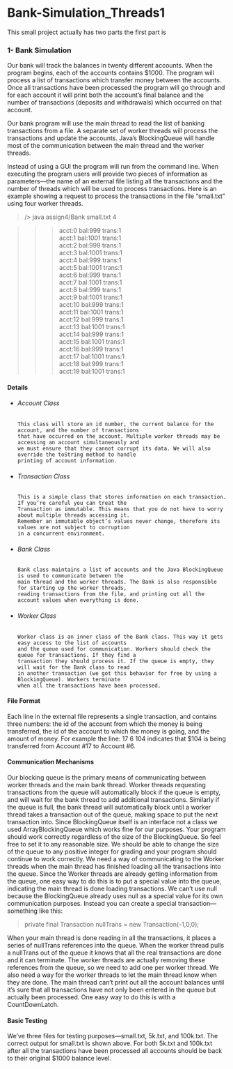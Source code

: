 # Bank-Simulation_Threads1
This small project actually has two parts the first part is
### 1- Bank Simulation
Our bank will track the balances in twenty different accounts. When the program begins, each of the accounts contains $1000. The program will process a list of transactions which transfer money between the accounts. Once all transactions have been processed the program will go through and for each account it will print both the account’s final balance and the number of transactions (deposits and withdrawals) which occurred on that account.

Our bank program will use the main thread to read the list of banking transactions from a file. A separate set of worker threads will process the transactions and update the accounts. Java’s BlockingQueue will handle most of the communication between the main thread and the worker threads.

Instead of using a GUI the program will run from the command line. When executing the program users will provide two pieces of information as parameters—the name of an external file listing all the transactions and the number of threads which will be used to process transactions. Here is an example showing a request to process the transactions in the file “small.txt” using four worker threads.

  >/> java assign4/Bank small.txt 4
  
 >>> acct:0 bal:999 trans:1 <br /> acct:1 bal:1001 trans:1 <br /> acct:2 bal:999 trans:1 <br /> acct:3 bal:1001 trans:1 <br /> acct:4 bal:999 trans:1 <br /> acct:5 bal:1001 trans:1 <br /> acct:6 bal:999 trans:1 <br /> acct:7 bal:1001 trans:1 <br /> acct:8 bal:999 trans:1 <br /> acct:9 bal:1001 trans:1 <br /> acct:10 bal:999 trans:1 <br /> acct:11 bal:1001 trans:1 <br /> acct:12 bal:999 trans:1 <br /> acct:13 bal:1001 trans:1 <br /> acct:14 bal:999 trans:1 <br /> acct:15 bal:1001 trans:1 <br /> acct:16 bal:999 trans:1 <br /> acct:17 bal:1001 trans:1 <br /> acct:18 bal:999 trans:1 <br /> acct:19 bal:1001 trans:1 <br />
 #### Details
 - ###### Account Class
       This class will store an id number, the current balance for the account, and the number of transactions 
       that have occurred on the account. Multiple worker threads may be accessing an account simultaneously and 
       we must ensure that they cannot corrupt its data. We will also override the toString method to handle 
       printing of account information.
       
 - ###### Transaction Class
       This is a simple class that stores information on each transaction. If you’re careful you can treat the 
       Transaction as immutable. This means that you do not have to worry about multiple threads accessing it. 
       Remember an immutable object’s values never change, therefore its values are not subject to corruption 
       in a concurrent environment.
       
 - ###### Bank Class
       Bank class maintains a list of accounts and the Java BlockingQueue is used to communicate between the 
       main thread and the worker threads. The Bank is also responsible for starting up the worker threads, 
       reading transactions from the file, and printing out all the account values when everything is done.
       
 - ###### Worker Class
       Worker class is an inner class of the Bank class. This way it gets easy access to the list of accounts
       and the queue used for communication. Workers should check the queue for transactions. If they find a 
       transaction they should process it. If the queue is empty, they will wait for the Bank class to read 
       in another transaction (we got this behavior for free by using a BlockingQueue). Workers terminate 
       when all the transactions have been processed. 


#### File Format
Each line in the external file represents a single transaction, and contains three numbers: the id of the account from which the money is being transferred, the id of the account to which the money is going, and the amount of money. For example the line: 17 6 104
indicates that $104 is being transferred from Account #17 to Account #6.

#### Communication Mechanisms
Our blocking queue is the primary means of communicating between worker threads and the main bank thread. Worker threads requesting transactions from the queue will automatically block if the queue is empty, and will wait for the bank thread to add additional transactions. Similarly if the queue is full, the bank thread will automatically block until a worker thread takes a transaction out of the queue, making space to put the next transaction into. Since BlockingQueue itself is an interface not a class we used ArrayBlockingQueue which works fine for our purposes. Your program should work correctly regardless of the size of the BlockingQueue. So feel free to set it to any reasonable size. We should be able to change the size of the queue to any positive integer for grading and your program should continue to work correctly.
We need a way of communicating to the Worker threads when the main thread has finished loading all the transactions into the queue. Since the Worker threads are already getting information from the queue, one easy way to do this is to put a special value into the queue, indicating the main thread is done loading transactions. We can’t use null because the BlockingQueue already uses null as a special value for its own communication purposes. Instead you can create a special transaction—something like this: 

> private final Transaction nullTrans = new Transaction(-1,0,0);

When your main thread is done reading in all the transactions, it places a series of nullTrans references into the queue. When the worker thread pulls a nullTrans out of the queue it knows that all the real transactions are done and it can terminate. The worker threads are actually removing these references from the queue, so we need to add one per worker thread.
We also need a way for the worker threads to let the main thread know when they are done. The main thread can’t print out all the account balances until it’s sure that all transactions have not only been entered in the queue but actually been processed. One easy way to do this is with a CountDownLatch.

#### Basic Testing
We’ve three files for testing purposes—small.txt, 5k.txt, and 100k.txt. The correct output for small.txt is shown above. For both 5k.txt and 100k.txt after all the transactions have been processed all accounts should be back to their original $1000 balance level.
